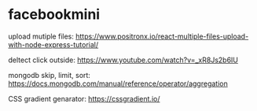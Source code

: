 # facebookmini

upload mutiple files: https://www.positronx.io/react-multiple-files-upload-with-node-express-tutorial/

deltect click outside: https://www.youtube.com/watch?v=_xR8Js2b6IU

mongodb skip, limit, sort: https://docs.mongodb.com/manual/reference/operator/aggregation

CSS gradient genarator: https://cssgradient.io/
